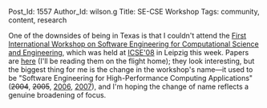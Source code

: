 Post_Id: 1557
Author_Id: wilson.g
Title: SE-CSE Workshop
Tags: community, content, research

<p>One of the downsides of being in Texas is that I couldn't attend the <a href="http://www.cse.msstate.edu/~SECSE08/index.htm">First International Workshop on Software Engineering for Computational Science and Engineering</a>, which was held at <a href="http://icse08.upb.de/">ICSE'08</a> in Leipzig this week.  Papers are <a href="http://www.cse.msstate.edu/~SECSE08/schedule.htm">here</a> (I'll be reading them on the flight home); they look interesting, but the biggest thing for me is the change in the workshop's name&mdash;it used to be "Software Engineering for High-Performance Computing Applications" (<del href="http://csdl.ics.hawaii.edu/se-hpcs2004/">2004</del>, <del href="http://csdl.ics.hawaii.edu/se-hpcs/Welcome.html">2005</del>, <a href="http://www.ctwatch.org/quarterly/archives/november-2006-a/">2006</a>, <a href="http://www.cse.msstate.edu/~SEHPC07/">2007</a>), and I'm hoping the change of name reflects a genuine broadening of focus.</p>
